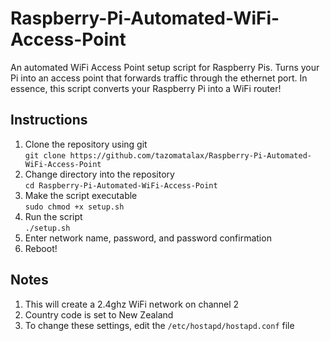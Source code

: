 # Raspberry-Pi-Automated-WiFi-Access-Point
An automated WiFi Access Point setup script for Raspberry Pis. Turns your Pi into an access point that forwards traffic through the ethernet port. In essence, this script converts your Raspberry Pi into a WiFi router!


## Instructions
1. Clone the repository using git<br>
    `git clone https://github.com/tazomatalax/Raspberry-Pi-Automated-WiFi-Access-Point`
2. Change directory into the repository<br>
    `cd Raspberry-Pi-Automated-WiFi-Access-Point`
3. Make the script executable<br>
    `sudo chmod +x setup.sh`
4. Run the script<br>
    `./setup.sh`
5. Enter network name, password, and password confirmation
6. Reboot!

## Notes
1. This will create a 2.4ghz WiFi network on channel 2
2. Country code is set to New Zealand
4. To change these settings, edit the `/etc/hostapd/hostapd.conf` file
